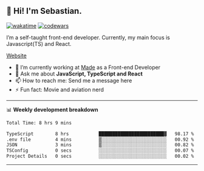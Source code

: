 ## 👋 Hi! I'm Sebastian.

[![wakatime](https://wakatime.com/badge/user/df0036c6-328a-4a39-be9b-e49417ed22a1.svg)](https://wakatime.com/@df0036c6-328a-4a39-be9b-e49417ed22a1)
[![codewars](https://www.codewars.com/users/sebavuye/badges/small)](https://www.codewars.com/users/sebavuye)

I’m a self-taught front-end developer. Currently, my main focus is Javascript(TS) and React.

[Website](https://sebastianvuye.be)

- 🔭 I’m currently working at [Made](https://made.be/) as a Front-end Developer
- 💬 Ask me about **JavaScript, TypeScript and React**
- 📫 How to reach me: Send me a message here
- ⚡ Fun fact: Movie and aviation nerd

-------

📊 **Weekly development breakdown**

<!--START_SECTION:waka-->

```txt
Total Time: 8 hrs 9 mins

TypeScript        8 hrs           ████████████████████████▓   98.17 %
.env file         4 mins          ▒░░░░░░░░░░░░░░░░░░░░░░░░   00.92 %
JSON              3 mins          ▒░░░░░░░░░░░░░░░░░░░░░░░░   00.82 %
TSConfig          0 secs          ░░░░░░░░░░░░░░░░░░░░░░░░░   00.07 %
Project Details   0 secs          ░░░░░░░░░░░░░░░░░░░░░░░░░   00.02 %
```

<!--END_SECTION:waka-->
-------
